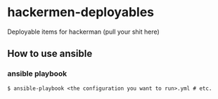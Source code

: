 # hackermen-deployables
Deployable items for hackerman (pull your shit here)

## How to use ansible

### ansible playbook
`$ ansible-playbook <the configuration you want to run>.yml # etc.`
